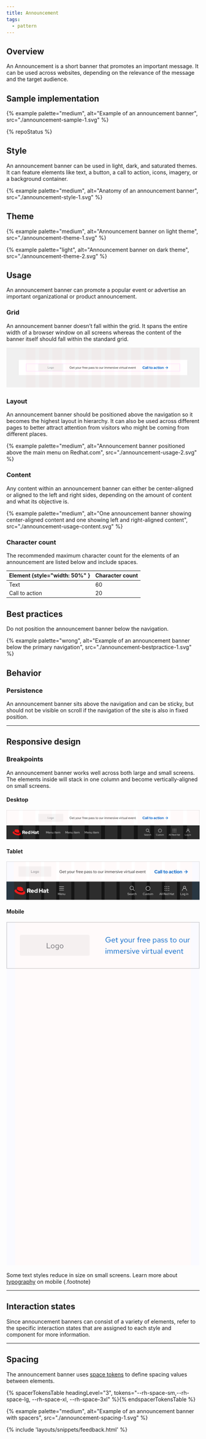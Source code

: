 ```yaml
---
title: Announcement
tags:
  - pattern
---
```


## Overview

An Announcement is a short banner that promotes an important message. It can be 
used across websites, depending on the relevance of the message and the target 
audience.

## Sample implementation

{% example palette="medium",
           alt="Example of an announcement banner",
           src="./announcement-sample-1.svg" %}

{% repoStatus %}

## Style

An announcement banner can be used in light, dark, and saturated themes. It can 
feature elements like text, a button, a call to action, icons, imagery, or a 
background container.

{% example palette="medium",
           alt="Anatomy of an announcement banner",
           src="./announcement-style-1.svg" %}

## Theme

{% example palette="medium",
           alt="Announcement banner on light theme",
           src="./announcement-theme-1.svg" %}

{% example palette="light",
           alt="Announcement banner on dark theme",
           src="./announcement-theme-2.svg" %}

## Usage

An announcement banner can promote a popular event or advertise an important 
organizational or product announcement.

### Grid

An announcement banner doesn’t fall within the grid. It spans the entire width 
of a browser window on all screens whereas the content of the banner itself 
should fall within the standard grid.

![Announcement banner spanning entire width of browser window](./announcement-usage-1.svg)

### Layout

An announcement banner should be positioned above the navigation so it becomes 
the highest layout in hierarchy. It can also be used across different pages to 
better attract attention from visitors who might be coming from different 
places.

{% example palette="medium",
           alt="Announcement banner positioned above the main menu on Redhat.com",
           src="./announcement-usage-2.svg" %}

### Content

Any content within an announcement banner can either be center-aligned or 
aligned to the left and right sides, depending on the amount of content and what 
its objective is.

{% example palette="medium",
           alt="One announcement banner showing center-aligned content and one showing left and right-aligned content",
           src="./announcement-usage-content.svg" %}

### Character count
The recommended maximum character count for the elements of an announcement are listed below and include spaces.

| Element {style="width: 50%" } | Character count |
|-------------------------------|-----------------|
| Text                          | 60              |
| Call to action                | 20              | 

## Best practices

Do not position the announcement banner below the navigation.

{% example palette="wrong",
           alt="Example of an announcement banner below the primary navigation",
           src="./announcement-bestpractice-1.svg" %}

## Behavior

### Persistence

An announcement banner sits above the navigation and can be sticky, but should 
not be visible on scroll if the navigation of the site is also in fixed 
position.

<hr class="margin-top--10 margin-bottom--10">

## Responsive design

### Breakpoints

An announcement banner works well across both large and small screens. The 
elements inside will stack in one column and become vertically-aligned on small 
screens.

#### Desktop

![Example of an announcement banner on desktop](./announcement-responsive-1.svg)

#### Tablet

![Example of an announcement banner on tablet](./announcement-responsive-2.svg)

#### Mobile

![Example of an announcement banner on mobile](./announcement-responsive-3.svg)


Some text styles reduce in size on small screens. Learn more about 
[typography](../../foundations/typography) on mobile {.footnote}

<hr class="margin-top--10 margin-bottom--10">

## Interaction states

Since announcement banners can consist of a variety of elements, refer to the specific interaction states that are assigned to each style and component for more information.

<hr class="margin-top--10 margin-bottom--9">

## Spacing

The announcement banner uses [space tokens](/tokens/space/) to define spacing values between elements.

{% spacerTokensTable headingLevel="3", tokens="--rh-space-sm,--rh-space-lg, --rh-space-xl, --rh-space-3xl" %}{% endspacerTokensTable %}

{% example palette="medium",
           alt="Example of an announcement banner with spacers",
           src="./announcement-spacing-1.svg"  %}

{% include 'layouts/snippets/feedback.html' %}













